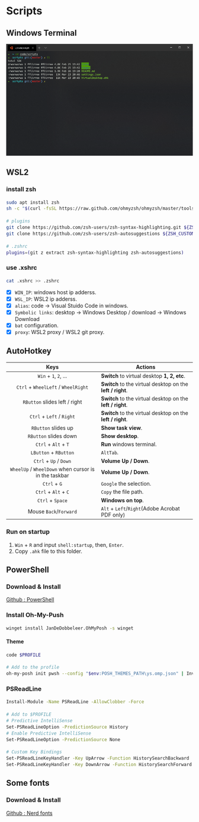 # Scripts

## Windows Terminal

![terminal](/images/wt.png)

## WSL2

### install zsh

```bash
sudo apt install zsh
sh -c "$(curl -fsSL https://raw.github.com/ohmyzsh/ohmyzsh/master/tools/install.sh)"

# plugins
git clone https://github.com/zsh-users/zsh-syntax-highlighting.git ${ZSH_CUSTOM:-~/.oh-my-zsh/custom}/plugins/zsh-syntax-highlighting
git clone https://github.com/zsh-users/zsh-autosuggestions ${ZSH_CUSTOM:-~/.oh-my-zsh/custom}/plugins/zsh-autosuggestions

# .zshrc
plugins=(git z extract zsh-syntax-highlighting zsh-autosuggestions)
```

### use .xshrc

```bash
cat .xshrc >> .zshrc
```

- [x] `WIN_IP`: windows host ip adderss.
- [x] `WSL_IP`: WSL2 ip adderss.
- [x] `alias`: code -> Visual Stuido Code in windows.
- [x] `Symbolic links`: desktop -> Windows Desktop / download -> Windows Download
- [x] `bat` configuration.
- [x] `proxy`: WSL2 proxy / WSL2 git proxy.

## AutoHotkey

Keys | Actions
:-:|---
`Win` + `1`, `2`, ...       | **Switch** to virtual desktop **1, 2, etc**.
`Ctrl` + `WheelLeft` / `WheelRight`   | **Switch** to the virtual desktop on the **left / right**.
`RButton` slides left  / right   | **Switch** to the virtual desktop on the **left / right**.
`Ctrl` + `Left`  / `Right`  | **Switch** to the virtual desktop on the **left / right**.
`RButton` slides up         | **Show task view**.
`RButton` slides down       | **Show desktop**.
`Ctrl` + `Alt` + `T`        | **Run** windows terminal.
`LButton` + `RButton`       | `AltTab`.
`Ctrl` + `Up` / `Down`      | **Volume Up / Down**.
`WheelUp` / `WheelDown` when cursor is in the taskbar | **Volume Up / Down**.
`Ctrl` + `G`                | `Google` the selection.
`Ctrl` + `Alt` + `C`        | `Copy` the file path.
`Ctrl` + `Space`            | **Windows on top**.
Mouse `Back`/`Forward`      | `Alt` + `Left`/`Right`(Adobe Acrobat PDF only)

### Run on startup

1. `Win` + `R` and input `shell:startup`, then, `Enter`.
2. Copy `.ahk` file to this folder.

## PowerShell

### Download & Install

[Github : PowerShell](https://github.com/PowerShell/PowerShell)

### Install Oh-My-Push

```sh
winget install JanDeDobbeleer.OhMyPosh -s winget
```

#### Theme

```sh
code $PROFILE

# Add to the profile
oh-my-posh init pwsh --config "$env:POSH_THEMES_PATH\ys.omp.json" | Invoke-Expression
```

### PSReadLine

```sh
Install-Module -Name PSReadLine -AllowClobber -Force

# Add to $PROFILE
# Predictive IntelliSense
Set-PSReadLineOption -PredictionSource History
# Enable Predictive IntelliSense
Set-PSReadLineOption -PredictionSource None

# Custom Key Bindings
Set-PSReadLineKeyHandler -Key UpArrow -Function HistorySearchBackward
Set-PSReadLineKeyHandler -Key DownArrow -Function HistorySearchForward
```

## Some fonts

### Download & Install

[Github : Nerd fonts](https://github.com/ryanoasis/nerd-fonts)

